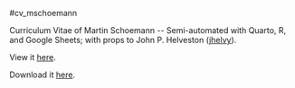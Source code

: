 #cv_mschoemann

Curriculum Vitae of Martin Schoemann -- Semi-automated with Quarto, R, and Google Sheets; with props to John P. Helveston ([jhelvy](https://github.com/jhelvy)).


View it [here](https://github.com/mschoemann/cv/blob/main/cv_mschoemann.pdf).

Download it [here](https://github.com/mschoemann/cv/blob/main/cv_mschoemann.pdf?raw=TRUE).
